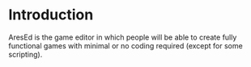 # Introduction #

AresEd is the game editor in which people will be able to create fully functional games with minimal or no coding required (except for some scripting).